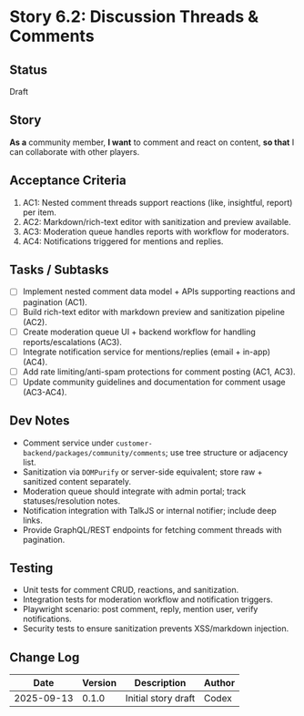 # Story 6.2: Discussion Threads & Comments

## Status
Draft

## Story
**As a** community member,
**I want** to comment and react on content,
**so that** I can collaborate with other players.

## Acceptance Criteria
1. AC1: Nested comment threads support reactions (like, insightful, report) per item.
2. AC2: Markdown/rich-text editor with sanitization and preview available.
3. AC3: Moderation queue handles reports with workflow for moderators.
4. AC4: Notifications triggered for mentions and replies.

## Tasks / Subtasks
- [ ] Implement nested comment data model + APIs supporting reactions and pagination (AC1).
- [ ] Build rich-text editor with markdown preview and sanitization pipeline (AC2).
- [ ] Create moderation queue UI + backend workflow for handling reports/escalations (AC3).
- [ ] Integrate notification service for mentions/replies (email + in-app) (AC4).
- [ ] Add rate limiting/anti-spam protections for comment posting (AC1, AC3).
- [ ] Update community guidelines and documentation for comment usage (AC3-AC4).

## Dev Notes
- Comment service under `customer-backend/packages/community/comments`; use tree structure or adjacency list.
- Sanitization via `DOMPurify` or server-side equivalent; store raw + sanitized content separately.
- Moderation queue should integrate with admin portal; track statuses/resolution notes.
- Notification integration with TalkJS or internal notifier; include deep links.
- Provide GraphQL/REST endpoints for fetching comment threads with pagination.

## Testing
- Unit tests for comment CRUD, reactions, and sanitization.
- Integration tests for moderation workflow and notification triggers.
- Playwright scenario: post comment, reply, mention user, verify notifications.
- Security tests to ensure sanitization prevents XSS/markdown injection.

## Change Log
| Date       | Version | Description              | Author |
|------------|---------|--------------------------|--------|
| 2025-09-13 | 0.1.0   | Initial story draft      | Codex  |
